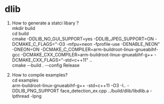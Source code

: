 # dlib

1. How to generate  a statci libary ?          
mkdir build  
cd build       
cmake -DDLIB_NO_GUI_SUPPORT=yes -DDLIB_JPEG_SUPPORT=ON -DCMAKE_C_FLAGS="-O3 -mfpu=neon -fprofile-use -DENABLE_NEON" -DNEON=ON -DCMAKE_C_COMPILER=arm-buildroot-linux-gnueabihf-gcc -DCMAKE_CXX_COMPILER=arm-buildroot-linux-gnueabihf-g++ -DCMAKE_CXX_FLAGS="-std=c++11" ..     
cmake --build . --config Release      

2. How to compile examples?   
cd examples    
arm-buildroot-linux-gnueabihf-g++  -std=c++11 -O3 -I.. -DDLIB_PNG_SUPPORT   face_detection_ex.cpp   ../build/dlib/libdlib.a  -lpthread -lpng
